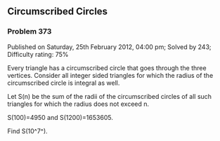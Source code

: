 Circumscribed Circles
---------------------

### Problem 373

Published on Saturday, 25th February 2012, 04:00 pm; Solved by 243;
Difficulty rating: 75%

Every triangle has a circumscribed circle that goes through the three
vertices. Consider all integer sided triangles for which the radius of
the circumscribed circle is integral as well.

Let S(n) be the sum of the radii of the circumscribed circles of all
such triangles for which the radius does not exceed n.

S(100)=4950 and S(1200)=1653605.

Find S(10^7^).
